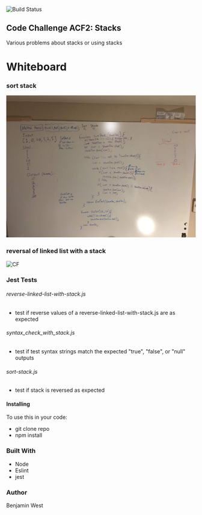 ![Build Status](https://travis-ci.com/bgwest/coding-challenges.svg?branch=stacks)

## Code Challenge ACF2: Stacks

Various problems about stacks or using stacks

# Whiteboard

### sort stack
![CF](./src/lib/assests/sort_stack_WB.jpg)

### reversal of linked list with a stack

![CF](./src/lib/assests/reverse-linked-list-with-stack.jpg) 

### Jest Tests

###### reverse-linked-list-with-stack.js

- test if reverse values of a reverse-linked-list-with-stack.js are as expected

###### syntax_check_with_stack.js

- test if test syntax strings match the expected "true", "false", or "null" outputs

###### sort-stack.js

- test if stack is reversed as expected

#### Installing

To use this in your code:

- git clone repo 
- npm install 

### Built With

* Node
* Eslint
* jest

### Author

Benjamin West
